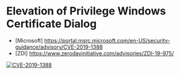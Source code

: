 # Elevation of Privilege Windows Certificate Dialog

* [Microsoft] https://portal.msrc.microsoft.com/en-US/security-guidance/advisory/CVE-2019-1388
* [ZDI] https://www.zerodayinitiative.com/advisories/ZDI-19-975/

[![CVE-2019-1388](http://img.youtube.com/vi/n8wf_2epc8k/0.jpg)](http://www.youtube.com/watch?v=n8wf_2epc8k "CVE-2019-1388")
